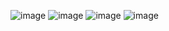 ![image](https://github.com/Ulbossya/flutter_ui1/assets/102906052/2a1b0a0e-b34d-41df-8b5d-94f97d860021)
![image](https://github.com/Ulbossya/flutter_ui1/assets/102906052/738c6d4d-5c61-4ad1-b081-20a953e4216a)
![image](https://github.com/Ulbossya/flutter_ui1/assets/102906052/ec3e3feb-5af3-4e92-97bb-3c238dd3b968)
![image](https://github.com/Ulbossya/flutter_ui1/assets/102906052/0146af05-ebc0-408c-b439-9e9ff25cf6d1)


